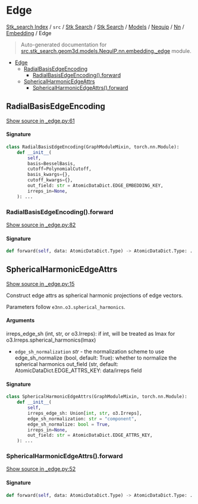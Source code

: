 # Edge

[Stk_search Index](../../../../../../../README.md#stk_search-index) / `src` / [Stk Search](../../../../../index.md#stk-search) / [Stk Search](../../../../../index.md#stk-search) / [Models](../../../index.md#models) / [Nequip](../../index.md#nequip) / [Nn](../index.md#nn) / [Embedding](./index.md#embedding) / Edge

> Auto-generated documentation for [src.stk_search.geom3d.models.NequIP.nn.embedding._edge](https://github.com/mohammedazzouzi15/STK_search/blob/main/src/stk_search/geom3d/models/NequIP/nn/embedding/_edge.py) module.

- [Edge](#edge)
  - [RadialBasisEdgeEncoding](#radialbasisedgeencoding)
    - [RadialBasisEdgeEncoding().forward](#radialbasisedgeencoding()forward)
  - [SphericalHarmonicEdgeAttrs](#sphericalharmonicedgeattrs)
    - [SphericalHarmonicEdgeAttrs().forward](#sphericalharmonicedgeattrs()forward)

## RadialBasisEdgeEncoding

[Show source in _edge.py:61](https://github.com/mohammedazzouzi15/STK_search/blob/main/src/stk_search/geom3d/models/NequIP/nn/embedding/_edge.py#L61)

#### Signature

```python
class RadialBasisEdgeEncoding(GraphModuleMixin, torch.nn.Module):
    def __init__(
        self,
        basis=BesselBasis,
        cutoff=PolynomialCutoff,
        basis_kwargs={},
        cutoff_kwargs={},
        out_field: str = AtomicDataDict.EDGE_EMBEDDING_KEY,
        irreps_in=None,
    ): ...
```

### RadialBasisEdgeEncoding().forward

[Show source in _edge.py:82](https://github.com/mohammedazzouzi15/STK_search/blob/main/src/stk_search/geom3d/models/NequIP/nn/embedding/_edge.py#L82)

#### Signature

```python
def forward(self, data: AtomicDataDict.Type) -> AtomicDataDict.Type: ...
```



## SphericalHarmonicEdgeAttrs

[Show source in _edge.py:15](https://github.com/mohammedazzouzi15/STK_search/blob/main/src/stk_search/geom3d/models/NequIP/nn/embedding/_edge.py#L15)

Construct edge attrs as spherical harmonic projections of edge vectors.

Parameters follow ``e3nn.o3.spherical_harmonics``.

#### Arguments

irreps_edge_sh (int, str, or o3.Irreps): if int, will be treated as lmax for o3.Irreps.spherical_harmonics(lmax)
- `edge_sh_normalization` *str* - the normalization scheme to use
edge_sh_normalize (bool, default: True): whether to normalize the spherical harmonics
out_field (str, default: AtomicDataDict.EDGE_ATTRS_KEY: data/irreps field

#### Signature

```python
class SphericalHarmonicEdgeAttrs(GraphModuleMixin, torch.nn.Module):
    def __init__(
        self,
        irreps_edge_sh: Union[int, str, o3.Irreps],
        edge_sh_normalization: str = "component",
        edge_sh_normalize: bool = True,
        irreps_in=None,
        out_field: str = AtomicDataDict.EDGE_ATTRS_KEY,
    ): ...
```

### SphericalHarmonicEdgeAttrs().forward

[Show source in _edge.py:52](https://github.com/mohammedazzouzi15/STK_search/blob/main/src/stk_search/geom3d/models/NequIP/nn/embedding/_edge.py#L52)

#### Signature

```python
def forward(self, data: AtomicDataDict.Type) -> AtomicDataDict.Type: ...
```